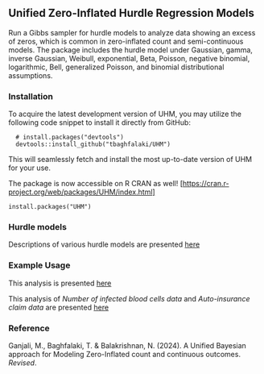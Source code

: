 ## Unified Zero-Inflated Hurdle Regression Models
Run a Gibbs sampler for hurdle models to analyze data showing an excess of zeros, which is common in zero-inflated count and semi-continuous models. The package includes the hurdle model under Gaussian, gamma, inverse Gaussian, Weibull, exponential, Beta, Poisson, negative binomial, logarithmic, Bell, generalized Poisson, and binomial distributional assumptions.


### Installation
To acquire the latest development version of UHM, you may utilize the following code snippet to install it directly from GitHub:

```
  # install.packages("devtools")
  devtools::install_github("tbaghfalaki/UHM")
```
This will seamlessly fetch and install the most up-to-date version of UHM for your use.

The package is now accessible on R CRAN as well! [https://cran.r-project.org/web/packages/UHM/index.html]
```
install.packages("UHM")
```

### Hurdle models

Descriptions of various hurdle models are presented [here](/H_model.md)



### Example Usage

This analysis is presented [here](/Exam1.md)


This analysis of *Number of infected blood cells data* and  *Auto-insurance claim data* are presented [here](statistical_analysis_count_data.md)


### Reference 
Ganjali, M., Baghfalaki, T. & Balakrishnan, N. (2024). A Unified Bayesian approach for Modeling Zero-Inflated count and continuous outcomes. *Revised*.
